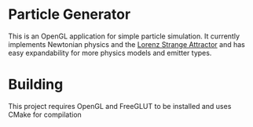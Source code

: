 # Particle Generator

This is an OpenGL application for simple particle simulation. It currently implements Newtonian 
physics and the [Lorenz Strange Attractor](https://en.wikipedia.org/wiki/Lorenz_system) and 
has easy expandability for more physics models and emitter types.

# Building

This project requires OpenGL and FreeGLUT to be installed and uses CMake for compilation
